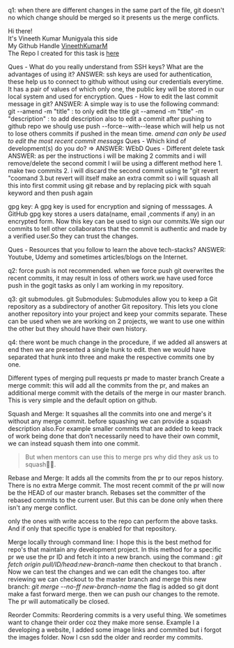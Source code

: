 q1: when there are different changes in the same part of the file, git doesn't no which change should be merged 
so it presents us the merge conflicts.

Hi there!<br>
It's Vineeth Kumar Munigyala this side<br>
My Github Handle [VineethKumarM](https://github.com/VineethKumarM)<br>
The Repo I created for this task is [here](https://github.com/VineethKumarM/Sample-Repo-for-GoGit)

Ques - What do you really understand from SSH keys? What are the advantages of using it?
ANSWER: ssh keys are used for authentication, these help us to connect to github without using our credentials everytime. It has a pair of values of which only one, the public key will be stored in our local system and used for encryption.
Ques - How to edit the last commit message in git?
ANSWER: A simple way is to use the following command: 
		git --amend -m "title" : to only edit the title
		git --amend -m "title" -m "description" : to add description also
		to edit a commit after pushing to github repo we shoulg use push --force--with--lease which will help us not to lose others commits if pushed in the mean time.
		*amend can only be used to edit the most recent commit messags*
Ques - Which kind of development(s) do you do?  =>  ANSWER: WEbD
Ques - Different delete task
ANSWER: as per the instructions i will be making 2 commits and i will remove/delete the second commit 
	I wiil be using a different method here 
	1. make two commits
	2. i will discard the second commit using te "git revert <commit hash>"coomand
	3.but revert will itself make an extra commit so i will squash all this into first commit using git rebase and by replacing pick with squah keyword and then push again

gpg key: A gpg key is used for encryption and signing of messsages. A GitHub gpg key stores a users data(name, email ,comments if any) in an encrypted form. Now this key can be used to sign our commits.We sign our commits to tell other collaborators that the commit is authentic and made by a verified user.So they can trust the changes.


Ques - Resources that you follow to learn the above tech-stacks?
ANSWER: Youtube, Udemy and sometimes articles/blogs on the Internet.


q2: force push is not recommended. when we force push git overwrites the recent commits,
it may result in loss of others work.we have used force push in the gogit tasks as only I am working in my repository.


q3: git submodules.
git Submodules: Submodules allow you to keep a Git repository as a subdirectory of another Git repository. This lets you clone another repository into your project and keep your commits separate. These can be used when we are working on 2 projects, we want to use one within the other but they should have their own history.



q4: there wont be much change in the procedure, if we added all answers at end then we are presented a 
single hunk to edit. then we would have separated that hunk into three and make the respective commits
one by one.



Different types of merging pull requests
pr made to master branch
Create a merge commit:
this will add all the commits from the pr, and makes an additional merge commit with the details of the merge in our master branch. This is very simple and the default option on github. 

Squash and Merge:
It squashes all the commits into one and merge's it without any merge commit.
before squashing we can provide a squash description also.For example smaller commits that are added to keep track of work being done that don’t necessarily need to have their own commit, we can instead squash them into one commit. 
> But when mentors can use this to merge prs why did they ask us to squash🤔🤔.

Rebase and Merge:
It adds all the commits from the pr to our repos history. There is no extra Merge commit. The most recent commit of the pr 
will now be the HEAD of our master branch. Rebases set the committer of the rebased commits to the current user. But this can be done only when there isn't any merge conflict.

only the ones with write access to the repo can perform the above tasks. And if only that specific type is enabled for that repository.

Merge locally through command line:
I hope this is the best method for repo's that maintain any development project.
In this method for a specific pr we use the pr ID and fetch it into a new branch. using the command :
*git fetch origin pull/ID/head:new-branch-name* then checkout to that branch . Now we can test the changes and we can edit the changes too. after reviewing we can checkout to the master branch and merge this new branch: *git merge --no-ff new-branch-name*
the flag is added so git dont make a fast forward merge. then we can push our changes to the remote. The pr will automatically be closed. 





























Reorder Commits: Reordering commits is a very useful thing. We sometimes want to change their order coz they make more sense. Example I a developing a website, I added some image links and commited but i forgot the images folder. Now I csn sdd the older and reorder my commits.


